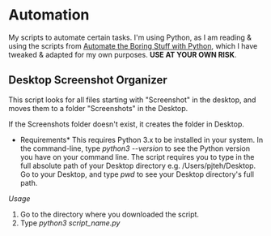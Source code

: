 # Automation
My scripts to automate certain tasks. I'm using Python, as I am reading & using the scripts from [Automate the Boring Stuff with Python](https://automatetheboringstuff.com/), which I have tweaked & adapted for my own purposes. **USE AT YOUR OWN RISK**.

## Desktop Screenshot Organizer
This script looks for all files starting with "Screenshot" in the desktop, and moves them to a folder "Screenshots" in the Desktop.

If the Screenshots folder doesn't exist, it creates the folder in Desktop. 

* Requirements*
This requires Python 3.x to be installed in your system. In the command-line, type _python3 --version_ to see the Python version you have on your command line. 
The script requires you to type in the full absolute path of your Desktop directory e.g. /Users/pjteh/Desktop. Go to your Desktop, and type _pwd_ to see your Desktop directory's full path. 

*Usage*
1. Go to the directory where you downloaded the script. 
2. Type _python3 script_name.py_
